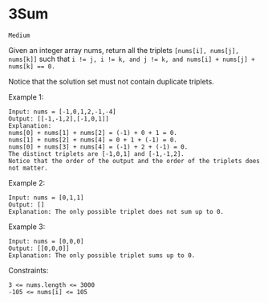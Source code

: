 # 3Sum

`Medium`

Given an integer array nums, return all the triplets `[nums[i], nums[j], nums[k]]` such that
`i != j, i != k, and j != k, and nums[i] + nums[j] + nums[k] == 0.`

Notice that the solution set must not contain duplicate triplets.

Example 1:

```text
Input: nums = [-1,0,1,2,-1,-4]
Output: [[-1,-1,2],[-1,0,1]]
Explanation:
nums[0] + nums[1] + nums[2] = (-1) + 0 + 1 = 0.
nums[1] + nums[2] + nums[4] = 0 + 1 + (-1) = 0.
nums[0] + nums[3] + nums[4] = (-1) + 2 + (-1) = 0.
The distinct triplets are [-1,0,1] and [-1,-1,2].
Notice that the order of the output and the order of the triplets does not matter.
```

Example 2:

```text
Input: nums = [0,1,1]
Output: []
Explanation: The only possible triplet does not sum up to 0.
```

Example 3:

```text
Input: nums = [0,0,0]
Output: [[0,0,0]]
Explanation: The only possible triplet sums up to 0.
```

Constraints:

```text
3 <= nums.length <= 3000
-105 <= nums[i] <= 105
```
